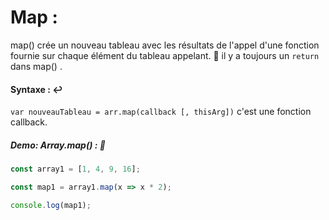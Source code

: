 # Map :

map() crée un nouveau tableau avec les résultats de l'appel d'une fonction fournie sur chaque élément du tableau appelant.
:anger: il y a toujours un `return` dans map() . 

#### Syntaxe : :leftwards_arrow_with_hook:

`var nouveauTableau = arr.map(callback [, thisArg])` c'est une fonction callback.

##### Demo: Array.map() : :speech_balloon:

````js
const array1 = [1, 4, 9, 16];

const map1 = array1.map(x => x * 2);

console.log(map1);
````
